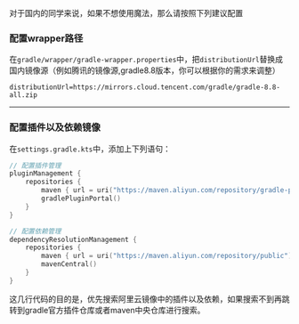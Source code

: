 对于国内的同学来说，如果不想使用魔法，那么请按照下列建议配置

### 配置wrapper路径

在`gradle/wrapper/gradle-wrapper.properties`中，把`distributionUrl`替换成国内镜像源（例如腾讯的镜像源,gradle8.8版本，你可以根据你的需求来调整）

```properties
distributionUrl=https://mirrors.cloud.tencent.com/gradle/gradle-8.8-all.zip
```

---

### 配置插件以及依赖镜像

在`settings.gradle.kts`中，添加上下列语句：

```kotlin
// 配置插件管理
pluginManagement {
    repositories {
        maven { url = uri("https://maven.aliyun.com/repository/gradle-plugin") }
        gradlePluginPortal()
    }
}

// 配置依赖管理
dependencyResolutionManagement {
    repositories {
        maven { url = uri("https://maven.aliyun.com/repository/public") }
        mavenCentral()
    }
}
```

这几行代码的目的是，优先搜索阿里云镜像中的插件以及依赖，如果搜索不到再跳转到gradle官方插件仓库或者maven中央仓库进行搜索。